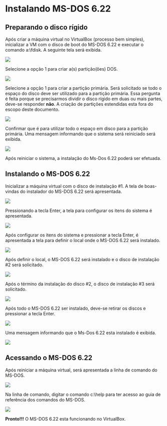 
# Instalando MS-DOS 6.22

## Preparando o disco rígido
Após criar a máquina virtual no VirtualBox (processo bem simples), inicializar a VM com o disco de boot do MS-DOS 6.22 e executar o comando a:\fdisk. A seguinte tela será exibida.

![](imagens/msdos-6.22-fdisk-screen01.png)

Selecione a opção 1 para criar a(s) partição(ões) DOS.

![](imagens/msdos-6.22-fdisk-screen02.png)

Selecione a opção 1 para criar a partição primária. Será solicitado se todo o espaço do disco deve ser utilizado para a partição primária. Essa pergunta é feita porque se precisarmos dividir o disco rígido em duas ou mais partes, deve-se responder **não**. A criação de partições estendidas esta fora do escopo deste documento.

![](imagens/msdos-6.22-fdisk-screen03.png)

Confirmar que é para utilizar todo o espaço em disco para a partição primária. Uma mensagem informando que o sistema será reiniciado será exibida.

![](imagens/msdos-6.22-fdisk-screen04.png)

Após reiniciar o sistema, a instalação do Ms-Dos 6.22 poderá ser efetuada.

## Instalando o MS-DOS 6.22

Inicializar a máquina virtual com o disco de instalação #1. A tela de boas-vindas do instalador do MS-DOS 6.22 será apresentada.

![](imagens/msdos-6.22-install-screen01.png)

Pressionando a tecla Enter, a tela para configurar os itens do sistema é apresentada.

![](imagens/msdos-6.22-install-screen02.png)

Após configurar os itens do sistema e pressionar a tecla Enter, é apresentada a tela para definir o local onde o MS-DOS 6.22 será instalado.

![](imagens/msdos-6.22-install-screen03.png)

Após definir o local, o MS-DOS 6.22 será instalado e o disco de instalação #2 será solicitado.

![](imagens/msdos-6.22-install-screen04.png)

Após o término da instalação do disco #2, o disco de instalação #3 será solicitado.

![](imagens/msdos-6.22-install-screen05.png)

Após todo o MS-DOS 6.22 ser instalado, deve-se retirar os discos e pressionar a tecla Enter.

![](imagens/msdos-6.22-install-screen06.png)

Uma mensagem informando que o Ms-Dos 6.22 esta instalado é exibida.

![](imagens/msdos-6.22-install-screen07.png)

## Acessando o MS-DOS 6.22
Após reiniciar a máquina virtual, será apresentada a linha de comando do MS-DOS.

![](imagens/msdos-6.22-install-screen08.png)

Na linha de comando, digitar o comando c:\help para ter acesso ao guia de referência dos comandos do MS-DOS.

![](imagens/msdos-6.22-install-screen09.png)

**Pronto!!!** O MS-DOS 6.22 esta funcionando no VirtualBox.

